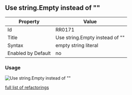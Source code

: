 ## Use string\.Empty instead of ""

Property | Value
--- | ---
Id|RR0171
Title|Use string\.Empty instead of ""
Syntax|empty string literal
Enabled by Default|no

### Usage

![Use string\.Empty instead of ""](../../images/refactorings/UseStringEmptyInsteadOfEmptyStringLiteral.png)

[full list of refactorings](Refactorings.md)